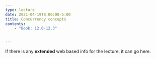 ```yaml
---
type: lecture
date: 2021-04-19T8:00:00-5:00
title: Concurrency concepts
contents:
    - "Book: 12.0-12.3"


---
```


If there is any **extended** web based info for the lecture, it can go here.
